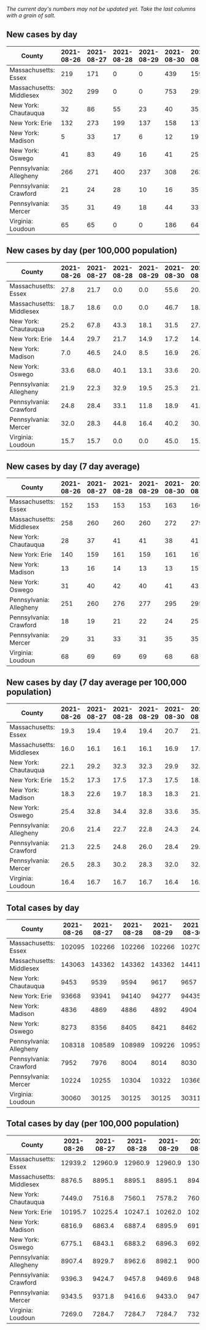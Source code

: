 _The current day's numbers may not be updated yet. Take the last columns with a grain of salt._
## New cases by day

| County | 2021-08-26 | 2021-08-27 | 2021-08-28 | 2021-08-29 | 2021-08-30 | 2021-08-31 | 2021-09-01 |
| --- | --- | --- | --- | --- | --- | --- | --- |
| Massachusetts: Essex | 219 | 171 | 0 | 0 | 439 | 159 | 196 |
| Massachusetts: Middlesex | 302 | 299 | 0 | 0 | 753 | 292 | 301 |
| New York: Chautauqua | 32 | 86 | 55 | 23 | 40 | 35 | 21 |
| New York: Erie | 132 | 273 | 199 | 137 | 158 | 137 | 134 |
| New York: Madison | 5 | 33 | 17 | 6 | 12 | 19 | 25 |
| New York: Oswego | 41 | 83 | 49 | 16 | 41 | 25 | 39 |
| Pennsylvania: Allegheny | 266 | 271 | 400 | 237 | 308 | 263 | 199 |
| Pennsylvania: Crawford | 21 | 24 | 28 | 10 | 16 | 35 | 29 |
| Pennsylvania: Mercer | 35 | 31 | 49 | 18 | 44 | 33 | 29 |
| Virginia: Loudoun | 65 | 65 | 0 | 0 | 186 | 64 | 66 |

## New cases by day (per 100,000 population)

| County | 2021-08-26 | 2021-08-27 | 2021-08-28 | 2021-08-29 | 2021-08-30 | 2021-08-31 | 2021-09-01 |
| --- | --- | --- | --- | --- | --- | --- | --- |
| Massachusetts: Essex | 27.8 | 21.7 | 0.0 | 0.0 | 55.6 | 20.2 | 24.8 |
| Massachusetts: Middlesex | 18.7 | 18.6 | 0.0 | 0.0 | 46.7 | 18.1 | 18.7 |
| New York: Chautauqua | 25.2 | 67.8 | 43.3 | 18.1 | 31.5 | 27.6 | 16.5 |
| New York: Erie | 14.4 | 29.7 | 21.7 | 14.9 | 17.2 | 14.9 | 14.6 |
| New York: Madison | 7.0 | 46.5 | 24.0 | 8.5 | 16.9 | 26.8 | 35.2 |
| New York: Oswego | 33.6 | 68.0 | 40.1 | 13.1 | 33.6 | 20.5 | 31.9 |
| Pennsylvania: Allegheny | 21.9 | 22.3 | 32.9 | 19.5 | 25.3 | 21.6 | 16.4 |
| Pennsylvania: Crawford | 24.8 | 28.4 | 33.1 | 11.8 | 18.9 | 41.4 | 34.3 |
| Pennsylvania: Mercer | 32.0 | 28.3 | 44.8 | 16.4 | 40.2 | 30.2 | 26.5 |
| Virginia: Loudoun | 15.7 | 15.7 | 0.0 | 0.0 | 45.0 | 15.5 | 16.0 |

## New cases by day (7 day average)

| County | 2021-08-26 | 2021-08-27 | 2021-08-28 | 2021-08-29 | 2021-08-30 | 2021-08-31 | 2021-09-01 |
| --- | --- | --- | --- | --- | --- | --- | --- |
| Massachusetts: Essex | 152 | 153 | 153 | 153 | 163 | 166 | 169 |
| Massachusetts: Middlesex | 258 | 260 | 260 | 260 | 272 | 279 | 278 |
| New York: Chautauqua | 28 | 37 | 41 | 41 | 38 | 41 | 42 |
| New York: Erie | 140 | 159 | 161 | 159 | 161 | 167 | 167 |
| New York: Madison | 13 | 16 | 14 | 13 | 13 | 15 | 17 |
| New York: Oswego | 31 | 40 | 42 | 40 | 41 | 43 | 42 |
| Pennsylvania: Allegheny | 251 | 260 | 276 | 277 | 295 | 295 | 278 |
| Pennsylvania: Crawford | 18 | 19 | 21 | 22 | 24 | 25 | 23 |
| Pennsylvania: Mercer | 29 | 31 | 33 | 31 | 35 | 35 | 34 |
| Virginia: Loudoun | 68 | 69 | 69 | 69 | 68 | 68 | 64 |

## New cases by day (7 day average per 100,000 population)

| County | 2021-08-26 | 2021-08-27 | 2021-08-28 | 2021-08-29 | 2021-08-30 | 2021-08-31 | 2021-09-01 |
| --- | --- | --- | --- | --- | --- | --- | --- |
| Massachusetts: Essex | 19.3 | 19.4 | 19.4 | 19.4 | 20.7 | 21.0 | 21.4 |
| Massachusetts: Middlesex | 16.0 | 16.1 | 16.1 | 16.1 | 16.9 | 17.3 | 17.2 |
| New York: Chautauqua | 22.1 | 29.2 | 32.3 | 32.3 | 29.9 | 32.3 | 33.1 |
| New York: Erie | 15.2 | 17.3 | 17.5 | 17.3 | 17.5 | 18.2 | 18.2 |
| New York: Madison | 18.3 | 22.6 | 19.7 | 18.3 | 18.3 | 21.1 | 24.0 |
| New York: Oswego | 25.4 | 32.8 | 34.4 | 32.8 | 33.6 | 35.2 | 34.4 |
| Pennsylvania: Allegheny | 20.6 | 21.4 | 22.7 | 22.8 | 24.3 | 24.3 | 22.9 |
| Pennsylvania: Crawford | 21.3 | 22.5 | 24.8 | 26.0 | 28.4 | 29.5 | 27.2 |
| Pennsylvania: Mercer | 26.5 | 28.3 | 30.2 | 28.3 | 32.0 | 32.0 | 31.1 |
| Virginia: Loudoun | 16.4 | 16.7 | 16.7 | 16.7 | 16.4 | 16.4 | 15.5 |

## Total cases by day

| County | 2021-08-26 | 2021-08-27 | 2021-08-28 | 2021-08-29 | 2021-08-30 | 2021-08-31 | 2021-09-01 |
| --- | --- | --- | --- | --- | --- | --- | --- |
| Massachusetts: Essex | 102095 | 102266 | 102266 | 102266 | 102705 | 102864 | 103060 |
| Massachusetts: Middlesex | 143063 | 143362 | 143362 | 143362 | 144115 | 144407 | 144708 |
| New York: Chautauqua | 9453 | 9539 | 9594 | 9617 | 9657 | 9692 | 9713 |
| New York: Erie | 93668 | 93941 | 94140 | 94277 | 94435 | 94572 | 94706 |
| New York: Madison | 4836 | 4869 | 4886 | 4892 | 4904 | 4923 | 4948 |
| New York: Oswego | 8273 | 8356 | 8405 | 8421 | 8462 | 8487 | 8526 |
| Pennsylvania: Allegheny | 108318 | 108589 | 108989 | 109226 | 109534 | 109797 | 109996 |
| Pennsylvania: Crawford | 7952 | 7976 | 8004 | 8014 | 8030 | 8065 | 8094 |
| Pennsylvania: Mercer | 10224 | 10255 | 10304 | 10322 | 10366 | 10399 | 10428 |
| Virginia: Loudoun | 30060 | 30125 | 30125 | 30125 | 30311 | 30375 | 30441 |

## Total cases by day (per 100,000 population)

| County | 2021-08-26 | 2021-08-27 | 2021-08-28 | 2021-08-29 | 2021-08-30 | 2021-08-31 | 2021-09-01 |
| --- | --- | --- | --- | --- | --- | --- | --- |
| Massachusetts: Essex | 12939.2 | 12960.9 | 12960.9 | 12960.9 | 13016.5 | 13036.7 | 13061.5 |
| Massachusetts: Middlesex | 8876.5 | 8895.1 | 8895.1 | 8895.1 | 8941.8 | 8959.9 | 8978.6 |
| New York: Chautauqua | 7449.0 | 7516.8 | 7560.1 | 7578.2 | 7609.7 | 7637.3 | 7653.9 |
| New York: Erie | 10195.7 | 10225.4 | 10247.1 | 10262.0 | 10279.2 | 10294.1 | 10308.7 |
| New York: Madison | 6816.9 | 6863.4 | 6887.4 | 6895.9 | 6912.8 | 6939.6 | 6974.8 |
| New York: Oswego | 6775.1 | 6843.1 | 6883.2 | 6896.3 | 6929.9 | 6950.3 | 6982.3 |
| Pennsylvania: Allegheny | 8907.4 | 8929.7 | 8962.6 | 8982.1 | 9007.4 | 9029.0 | 9045.4 |
| Pennsylvania: Crawford | 9396.3 | 9424.7 | 9457.8 | 9469.6 | 9488.5 | 9529.8 | 9564.1 |
| Pennsylvania: Mercer | 9343.5 | 9371.8 | 9416.6 | 9433.0 | 9473.2 | 9503.4 | 9529.9 |
| Virginia: Loudoun | 7269.0 | 7284.7 | 7284.7 | 7284.7 | 7329.7 | 7345.1 | 7361.1 |
